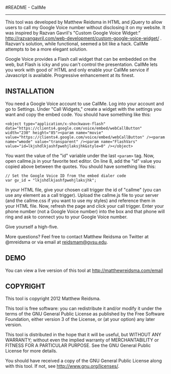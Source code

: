 #README - CallMe

---

This tool was developed by Matthew Reidsma in HTML and jQuery to allow users to call my Google Voice number without disclosing it on my website. It was inspired by Razvan Gavril's "Custom Google Voice Widget:" http://razvangavril.com/web-development/custom-google-voice-widget/ . Razvan's solution, while functional, seemed a bit like a hack. CallMe attempts to be a more elegant solution.

Google Voice provides a Flash call widget that can be embedded on the web, but Flash is icky and you can't control the presentation. CallMe lets you work with good ol' HTML and only enable your CallMe service if Javascript is available. Progressive enhancement at its finest.

## INSTALLATION

You need a Google Voice account to use CallMe. Log into your account and go to Settings. Under "Call Widgets," create a widget with the settings you want and copy the embed code. You should have something like this:

	<object type="application/x-shockwave-flash" data="https://clients4.google.com/voice/embed/webCallButton" width="230" height="85"><param name="movie" value="https://clients4.google.com/voice/embed/webCallButton" /><param name="wmode" value="transparent" /><param name="FlashVars" value="id=lkjshdlkjashfpwehjlaksjhk&style=0" /></object>
	
You want the value of the "id" variable under the last <code>&lt;param&gt;</code> tag. Now, open callme.js in your favorite text editor. On line 8, add the "id" value you copied above between the quotes. You should have something like this:

	// Set the Google Voice ID from the embed dialer code
	var gv_id = "lkjshdlkjashfpwehjlaksjhk";
	
In your HTML file, give your chosen call trigger the id of "callme" (you can use any element as a call trigger). Upload the callme.js file to your server (and the callme.css if you want to use my styles) and reference them in your HTML file. Now, refresh the page and click your call trigger. Enter your phone number (not a Google Voice number) into the box and that phone will ring and ask to connect you to your Google Voice number. 

Give yourself a high-five.

More questions? Feel free to contact Matthew Reidsma on Twitter at @mreidsma or via email at reidsmam@gvsu.edu.

## DEMO

You can view a live version of this tool at http://matthewreidsma.com/email

## COPYRIGHT

This tool is copyright 2012 Matthew Reidsma. 

This tool is free software: you can redistribute it and/or modify it under the terms of the GNU General Public License as published by the Free Software Foundation, either version 3 of the License, or (at your option) any later version.

This tool is distributed in the hope that it will be useful, but WITHOUT ANY WARRANTY; without even the implied warranty of MERCHANTABILITY or FITNESS FOR A PARTICULAR PURPOSE. See the GNU General Public License for more details.

You should have received a copy of the GNU General Public License along with this tool. If not, see <http://www.gnu.org/licenses/>.